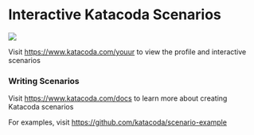 # Interactive Katacoda Scenarios

[![](http://shields.katacoda.com/katacoda/youur/count.svg)](https://www.katacoda.com/youur "Get your profile on Katacoda.com")

Visit https://www.katacoda.com/youur to view the profile and interactive scenarios

### Writing Scenarios
Visit https://www.katacoda.com/docs to learn more about creating Katacoda scenarios

For examples, visit https://github.com/katacoda/scenario-example
